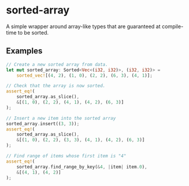 # sorted-array

A simple wrapper around array-like types that are guaranteed at compile-time to be sorted.

## Examples

```rust
// Create a new sorted array from data.
let mut sorted_array: Sorted<Vec<(i32, i32)>, (i32, i32)> =
    sorted_vec![(4, 2), (1, 0), (2, 2), (6, 3), (4, 1)];

// Check that the array is now sorted.
assert_eq!(
    sorted_array.as_slice(),
    &[(1, 0), (2, 2), (4, 1), (4, 2), (6, 3)]
);

// Insert a new item into the sorted array
sorted_array.insert((3, 3));
assert_eq!(
    sorted_array.as_slice(),
    &[(1, 0), (2, 2), (3, 3), (4, 1), (4, 2), (6, 3)]
);

// Find range of items whose first item is "4"
assert_eq!(
    sorted_array.find_range_by_key(&4, |item| item.0),
    &[(4, 1), (4, 2)]
);
```